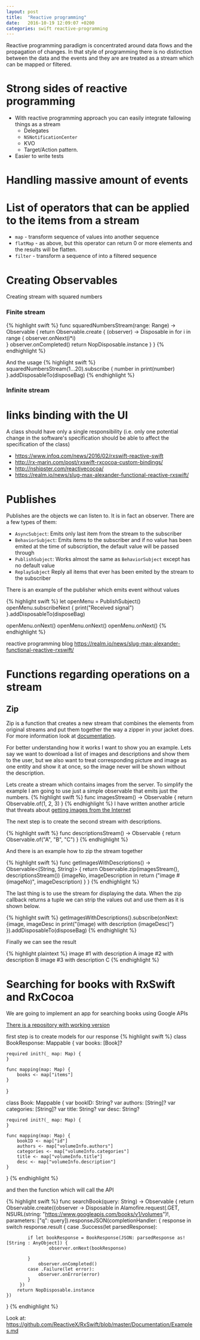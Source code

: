 ```yaml
---
layout: post
title:  "Reactive programming"
date:   2016-10-19 12:09:07 +0200
categories: swift reactive-programming
---
```


Reactive programming paradigm is concentrated around data flows and the propagation of changes.
In that style of programming there is no distinction between the data and the events and they are are treated as a stream which can be mapped or filtered. 

# Strong sides of reactive programming
*  With reactive programming approach you can easily integrate fallowing things as a stream  
    * Delegates
    * `NSNotificationCenter`
    * KVO
    * Target/Action pattern.
* Easier to write tests

# Handling massive amount of events

# List of operators that can be applied to the items from a stream

* `map` - transform sequence of values into another sequence
* `flatMap` - as above, but this operator can return 0 or more elements and the results will be flatten.
* `filter` - transform a sequence of into a filtered sequence 


# Creating Observables
Creating stream with squared numbers

### Finite stream
{% highlight swift %}
func squaredNumbersStream(range: Range<Int>) -> Observable<Int> {
    return Observable.create { (observer) -> Disposable in
        for i in range {
            observer.onNext(i*i)  
        }
        observer.onCompleted()
        return NopDisposable.instance
     }
}
{% endhighlight %}


And the usage
{% highlight swift %}
squaredNumbersStream(1...20).subscribe { number in
    print(number)
}.addDisposableTo(disposeBag)
{% endhighlight %}

### Infinite stream


# links binding with the UI

A class should have only a single responsibility (i.e. only one potential change in the software's specification should be able to affect the specification of the class)
* https://www.infoq.com/news/2016/02/rxswift-reactive-swift
* http://rx-marin.com/post/rxswift-rxcocoa-custom-bindings/
* http://nshipster.com/reactivecocoa/
* https://realm.io/news/slug-max-alexander-functional-reactive-rxswift/

# Publishes
Publishes are the objects we can listen to. It is in fact an observer. There are a few types of them:
* `AsyncSubject`: Emits only last item from the stream to the subscriber
* `BehaviorSubject`: Emits items to the subscriber and if no value has been emited at the time of subscription, the default value will be passed through
* `PublishSubject`: Works almost the same as `BehaviorSubject` except has no default value
* `ReplaySubject` Reply all items that ever has been emited by the stream to the subscriber

There is an example of the publisher which emits event without values

{% highlight swift %}
let openMenu = PublishSubject<Void>()
openMenu.subscribeNext {
    print("Received signal")
}.addDisposableTo(disposeBag)

openMenu.onNext()
openMenu.onNext()
openMenu.onNext()
{% endhighlight %}

reactive programming blog
https://realm.io/news/slug-max-alexander-functional-reactive-rxswift/

# Functions regarding operations on a stream 

## Zip
Zip is a function that creates a new stream that combines the elements from original streams and put them together the way a zipper in your jacket does. For more information look at [documentation](http://reactivex.io/documentation/operators/zip.html).

For better understanding how it works I want to show you an example. Lets say we want to download a list of images and descriptions and show them to the user, but we also want to treat corresponding picture and image as one entity and show it at once, so the image never will be shown without the description.

Lets create a stream which contains images from the server. To simplify the example I am going to use just a simple observable that emits just the numbers. 
{% highlight swift %}
func imagesStream() -> Observable<Int> {
    return Observable.of(1, 2, 3)
}
{% endhighlight %}
I have written another article that threats about [getting images from the Internet](/swift/cache/)

The next step is to create the second stream with descriptions.

{% highlight swift %}
func descriptionsStream() -> Observable<String> {
    return Observable.of("A", "B", "C")
}
{% endhighlight %}

And there is an example how to zip the stream together

{% highlight swift %}
func getImagesWithDescriptions() -> Observable<(String, String)> {
    return Observable.zip(imagesStream(), descriptionsStream()) {imageNo, imageDescription in
        return ("image #\(imageNo)", imageDescription)
    }
}
{% endhighlight %}

The last thing is to use the stream for displaying the data. When the zip callback returns a tuple we can strip the values out and use them as it is shown below. 

{% highlight swift %}
getImagesWithDescriptions().subscribe(onNext: {image, imageDesc in
    print("\(image) with description \(imageDesc)")
}).addDisposableTo(disposeBag)
{% endhighlight %}

Finally we can see the result 

{% highlight plaintext %}
image #1 with description A
image #2 with description B
image #3 with description C
{% endhighlight %}


# Searching for books with RxSwift and RxCocoa
We are going to implement an app for searching books using Google APIs

[There is a repository with working version](https://github.com/artur-gurgul/books-searcher)

first step is to create models for our response
{% highlight swift %}
class BookResponse: Mappable {
    var books: [Book]?
    
    required init?(_ map: Map) {
    }

    func mapping(map: Map) {
        books <- map["items"]
    }
}

class Book: Mappable {
    var bookID: String?
    var authors: [String]?
    var categories: [String]?
    var title: String?
    var desc: String?

    required init?(_ map: Map) {
    }

    func mapping(map: Map) {
        bookID <- map["id"]
        authors <- map["volumeInfo.authors"]
        categories <- map["volumeInfo.categories"]
        title <- map["volumeInfo.title"]
        desc <- map["volumeInfo.description"]
    }
}
{% endhighlight %}

and then the function which will call the API

{% highlight swift %}
func searchBook(query: String) -> Observable<BookResponse> {
    return Observable.create({observer -> Disposable in
        Alamofire.request(.GET, NSURL(string: "https://www.googleapis.com/books/v1/volumes")!, parameters: ["q": query]).responseJSON(completionHandler: { response in
            switch response.result {
            case .Success(let parsedResponse):
                
            if let bookResponse = BookResponse(JSON: parsedResponse as! [String : AnyObject]) {
                    observer.onNext(bookResponse)
                
            }
                observer.onCompleted()
            case .Failure(let error):
                observer.onError(error)
            }
         })
        return NopDisposable.instance
    })
}
{% endhighlight %}

Look at: https://github.com/ReactiveX/RxSwift/blob/master/Documentation/Examples.md

